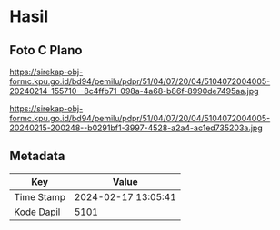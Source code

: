 # Hasil

## Foto C Plano

https://sirekap-obj-formc.kpu.go.id/bd94/pemilu/pdpr/51/04/07/20/04/5104072004005-20240214-155710--8c4ffb71-098a-4a68-b86f-8990de7495aa.jpg

https://sirekap-obj-formc.kpu.go.id/bd94/pemilu/pdpr/51/04/07/20/04/5104072004005-20240215-200248--b0291bf1-3997-4528-a2a4-ac1ed735203a.jpg


## Metadata

| Key        | Value               |
| ---------- | ------------------- |
| Time Stamp | 2024-02-17 13:05:41 |
| Kode Dapil | 5101                |



